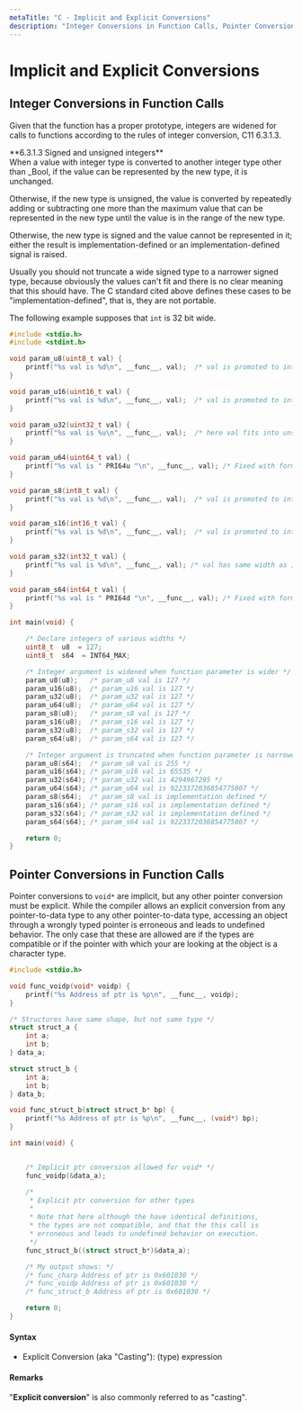 ```yaml
---
metaTitle: "C - Implicit and Explicit Conversions"
description: "Integer Conversions in Function Calls, Pointer Conversions in Function Calls"
---
```


# Implicit and Explicit Conversions



## Integer Conversions in Function Calls


Given that the function has a proper prototype, integers are widened for calls to functions according to the rules of integer conversion, C11 6.3.1.3.

> 
<p>**6.3.1.3 Signed and unsigned integers**<br />
When a value with integer type is converted to another integer type other than _Bool, if the value can
be represented by the new type, it is unchanged.</p>
<p>Otherwise, if the new type is unsigned, the value is converted by
repeatedly adding or subtracting one more than the maximum value that
can be represented in the new type until the value is in the range of
the new type.</p>
<p>Otherwise, the new type is signed and the value cannot be represented
in it; either the result is implementation-defined or an
implementation-defined signal is raised.</p>


Usually you should not truncate a wide signed type to a narrower signed type, because obviously the values can't fit and there is no clear meaning that this should have. The C standard cited above defines these cases to be "implementation-defined", that is, they are not portable.

The following example supposes that `int` is 32 bit wide.

```c
#include <stdio.h>
#include <stdint.h>

void param_u8(uint8_t val) {
    printf("%s val is %d\n", __func__, val);  /* val is promoted to int */
}

void param_u16(uint16_t val) {
    printf("%s val is %d\n", __func__, val);  /* val is promoted to int */
}

void param_u32(uint32_t val) {
    printf("%s val is %u\n", __func__, val);  /* here val fits into unsigned */
}

void param_u64(uint64_t val) {
    printf("%s val is " PRI64u "\n", __func__, val); /* Fixed with format string */
}

void param_s8(int8_t val) {
    printf("%s val is %d\n", __func__, val);  /* val is promoted to int */
}

void param_s16(int16_t val) {
    printf("%s val is %d\n", __func__, val);  /* val is promoted to int */
}

void param_s32(int32_t val) {
    printf("%s val is %d\n", __func__, val); /* val has same width as int */
}

void param_s64(int64_t val) {
    printf("%s val is " PRI64d "\n", __func__, val); /* Fixed with format string */
}

int main(void) {

    /* Declare integers of various widths */
    uint8_t  u8  = 127;
    uint8_t  s64  = INT64_MAX;

    /* Integer argument is widened when function parameter is wider */
    param_u8(u8);   /* param_u8 val is 127 */
    param_u16(u8);  /* param_u16 val is 127 */
    param_u32(u8);  /* param_u32 val is 127 */
    param_u64(u8);  /* param_u64 val is 127 */
    param_s8(u8);   /* param_s8 val is 127 */
    param_s16(u8);  /* param_s16 val is 127 */
    param_s32(u8);  /* param_s32 val is 127 */
    param_s64(u8);  /* param_s64 val is 127 */

    /* Integer argument is truncated when function parameter is narrower */
    param_u8(s64);  /* param_u8 val is 255 */
    param_u16(s64); /* param_u16 val is 65535 */
    param_u32(s64); /* param_u32 val is 4294967295 */
    param_u64(s64); /* param_u64 val is 9223372036854775807 */
    param_s8(s64);  /* param_s8 val is implementation defined */
    param_s16(s64); /* param_s16 val is implementation defined */
    param_s32(s64); /* param_s32 val is implementation defined */
    param_s64(s64); /* param_s64 val is 9223372036854775807 */

    return 0;
}

```



## Pointer Conversions in Function Calls


Pointer conversions to `void*` are implicit, but any other pointer conversion must be explicit. While the compiler allows an explicit conversion from any pointer-to-data type to any other pointer-to-data type,  accessing an object through a wrongly typed pointer is erroneous and leads to undefined behavior. The only case that these are allowed are if the types are compatible or if the pointer with which your are looking at the object is a character type.

```c
#include <stdio.h>

void func_voidp(void* voidp) {
    printf("%s Address of ptr is %p\n", __func__, voidp);
}

/* Structures have same shape, but not same type */
struct struct_a {
    int a;
    int b;
} data_a;

struct struct_b {
    int a;
    int b;
} data_b;

void func_struct_b(struct struct_b* bp) {
    printf("%s Address of ptr is %p\n", __func__, (void*) bp);
}

int main(void) {


    /* Implicit ptr conversion allowed for void* */
    func_voidp(&data_a);

    /*
     * Explicit ptr conversion for other types
     *
     * Note that here although the have identical definitions,
     * the types are not compatible, and that the this call is
     * erroneous and leads to undefined behavior on execution.
     */
    func_struct_b((struct struct_b*)&data_a);

    /* My output shows: */
    /* func_charp Address of ptr is 0x601030 */
    /* func_voidp Address of ptr is 0x601030 */
    /* func_struct_b Address of ptr is 0x601030 */

    return 0;
}

```



#### Syntax


- Explicit Conversion (aka "Casting"): (type) expression



#### Remarks


"**Explicit conversion**" is also commonly referred to as "casting".

